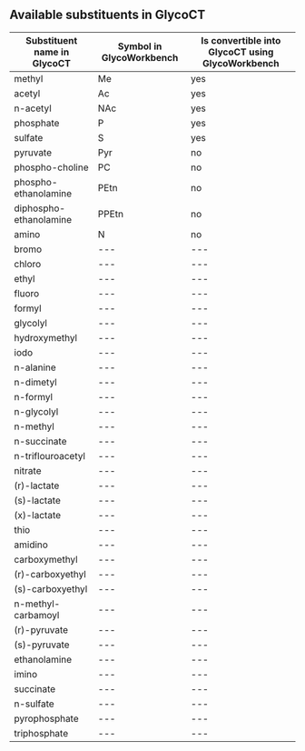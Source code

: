 ## Available substituents in GlycoCT

| Substituent name in GlycoCT | Symbol in GlycoWorkbench | Is convertible into GlycoCT using GlycoWorkbench |
| --- | --- | --- |
| methyl | Me | yes |
| acetyl | Ac | yes |
| n-acetyl | NAc | yes |
| phosphate | P | yes |
| sulfate | S | yes |
| pyruvate | Pyr | no |
| phospho-choline | PC | no |
| phospho-ethanolamine | PEtn | no |
| diphospho-ethanolamine | PPEtn | no |
| amino | N | no |
| bromo | --- | --- |
| chloro | --- | --- |
| ethyl | --- | --- |
| fluoro | --- | --- |
| formyl | --- | --- |
| glycolyl | --- | --- |
| hydroxymethyl | --- | --- |
| iodo | --- | --- |
| n-alanine | --- | --- |
| n-dimetyl | --- | --- |
| n-formyl | --- | --- |
| n-glycolyl | --- | --- |
| n-methyl | --- | --- |
| n-succinate | --- | --- |
| n-triflouroacetyl | --- | --- |
| nitrate | --- | --- |
| (r)-lactate | --- | --- |
| (s)-lactate | --- | --- |
| (x)-lactate | --- | --- |
| thio | --- | --- |
| amidino | --- | --- |
| carboxymethyl | --- | --- |
| (r)-carboxyethyl | --- | --- |
| (s)-carboxyethyl | --- | --- |
| n-methyl-carbamoyl | --- | --- |
| (r)-pyruvate | --- | --- |
| (s)-pyruvate | --- | --- |
| ethanolamine | --- | --- |
| imino | --- | --- |
| succinate | --- | --- |
| n-sulfate | --- | --- |
| pyrophosphate | --- | --- |
| triphosphate | --- | --- |
